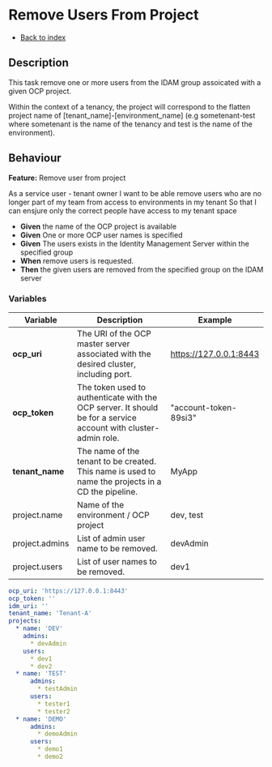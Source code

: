# Remove Users From Project

* [Back to index](../README.md)

## Description

This task remove one or more users from the IDAM group assoicated with a given OCP project.

Within the context of a tenancy, the project will correspond to the flatten project name of [tenant_name]-[environment_name] (e.g sometenant-test where sometenant is the name of the tenancy and test is the name of the environment).

## Behaviour

**Feature:** Remove user from project

As a service user - tenant owner
I want to be able remove users who are no longer part of my team from access to environments in my tenant
So that I can ensjure only the correct people have access to my tenant space

* **Given** the name of the OCP project is available
* **Given** One or more OCP user names is specified
* **Given** The users exists in the Identity Management Server within the specified group
* **When** remove users is requested.
* **Then** the given users are removed from the specified group on the IDAM server

### Variables

| Variable        | Description                                                                                                     | Example                |
| --------------- | --------------------------------------------------------------------------------------------------------------- | ---------------------- |
| **ocp_uri**     | The URI of the OCP master server associated with the desired cluster, including port.                           | https://127.0.0.1:8443 |
| **ocp_token**   | The token used to authenticate with the OCP server. It should be for a service account with cluster-admin role. | "account-token-89si3"  |
| **tenant_name** | The name of the tenant to be created. This name is used to name the projects in a CD the pipeline.              | MyApp                  |
| project.name    | Name of the environment / OCP project                                                                           | dev, test              |
| project.admins  | List of admin user name to be removed.                                                                          | devAdmin               |
| project.users   | List of user names to be removed.                                                                               | dev1                   |

```yaml
ocp_uri: 'https://127.0.0.1:8443'
ocp_token: ''
idm_uri: ''
tenant_name: 'Tenant-A'
projects:
  * name: 'DEV'
    admins:
      * devAdmin
    users:
      * dev1
      * dev2
  * name: 'TEST'
      admins:
        * testAdmin
      users:
        * tester1
        * tester2
  * name: 'DEMO'
      admins:
        * demoAdmin
      users:
        * demo1
        * demo2
```